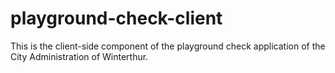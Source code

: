 # playground-check-client
This is the client-side component of the playground check application of the City Administration of Winterthur.
